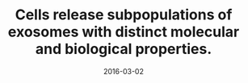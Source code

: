 ---
doi: 10.1038/srep22519
journal: Scientific reports
title: Cells release subpopulations of exosomes with distinct molecular and biological properties.
date: 2016-03-02
authors: Willms, E, Johansson, HJ, Mäger, I, Lee, Y, Blomberg, KE, Sadik, M, Alaarg, A, Smith, CI, Lehtiö, J, El Andaloussi, S, Wood, MJ, Vader, P
---